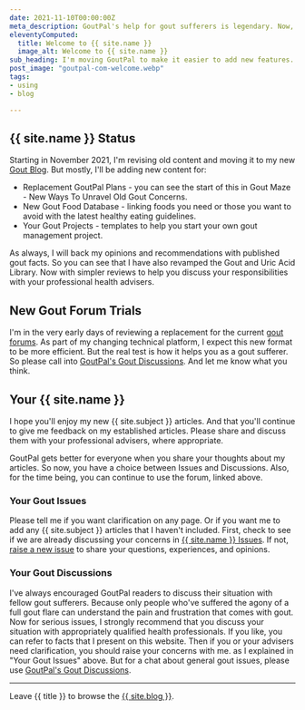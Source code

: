 ```yaml
---
date: 2021-11-10T00:00:00Z
meta_description: GoutPal's help for gout sufferers is legendary. Now, it's even better and easier. Checkout new ways to manage gouty arthritis.
eleventyComputed:
  title: Welcome to {{ site.name }}
  image_alt: Welcome to {{ site.name }}
sub_heading: I'm moving GoutPal to make it easier to add new features. See what's new to help your gout.
post_image: "goutpal-com-welcome.webp"
tags:
- using
- blog

---
```

## {{ site.name }} Status

Starting in November 2021, I'm revising old content and moving it to my new [Gout Blog](/blog/). But mostly, I'll be adding new content for:

* Replacement GoutPal Plans - you can see the start of this in Gout Maze - New Ways To Unravel Old Gout Concerns.
* New Gout Food Database - linking foods you need or those you want to avoid with the latest healthy eating guidelines.
* Your Gout Projects - templates to help you start your own gout management project.

As always, I will back my opinions and recommendations with published gout facts. So you can see that I have also revamped the Gout and Uric Acid Library. Now with simpler reviews to help you discuss your responsibilities with your professional health advisers.

## New Gout Forum Trials

I'm in the very early days of reviewing a replacement for the current <a href="https://goutpal.net/forums/">gout forums</a>. As part of my changing technical platform, I expect this new format to be more efficient. But the real test is how it helps you as a gout sufferer. So please call into <a href="{{ site.social_links.github }}discussions">GoutPal's Gout Discussions</a>. And let me know what you think.

## Your {{ site.name }}

I hope you'll enjoy my new {{ site.subject }} articles. And that you'll continue to give me feedback on my established articles. Please share and discuss them with your professional advisers, where appropriate.

GoutPal gets better for everyone when you share your thoughts about my articles. So now, you have a choice between Issues and Discussions. Also, for the time being, you can continue to use the forum, linked above.

### Your Gout Issues

Please tell me if you want clarification on any page. Or if you want me to add any {{ site.subject }} articles that I haven't included. First, check to see if we are already discussing your concerns in <a href="{{ site.social_links.github }}issues">{{ site.name }} Issues</a>. If not, <a href="{{ site.social_links.github }}issues/new/choose">raise a new issue</a> to share your questions, experiences, and opinions.

### Your Gout Discussions

I've always encouraged GoutPal readers to discuss their situation with fellow gout sufferers. Because only people who've suffered the agony of a full gout flare can understand the pain and frustration that comes with gout. Now for serious issues, I strongly recommend that you discuss your situation with appropriately qualified health professionals. If you like, you can refer to facts that I present on this website. Then if you or your advisers need clarification, you should raise your concerns with me. as I explained in "Your Gout Issues" above. But for a chat about general gout issues, please use  <a href="{{ site.social_links.github }}discussions">GoutPal's Gout Discussions</a>.

***

Leave {{ title }} to browse the <a href="/blog">{{ site.blog }}</a>.
